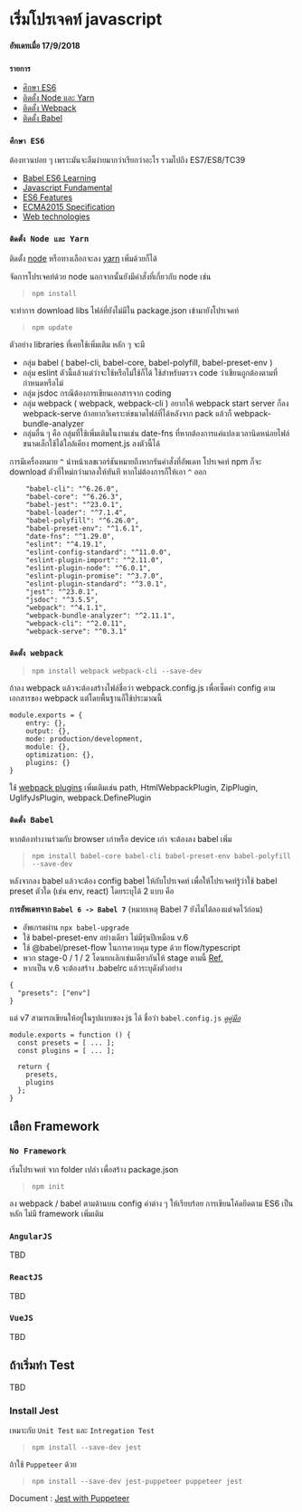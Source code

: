 # เริ่มโปรเจคท์ javascript

#### อัพเดทเมื่อ 17/9/2018

### `รายการ`
* [ศึกษา ES6](#ศึกษา-ES6)
* [ติดตั้ง Node และ Yarn](#ติดตั้ง-node-และ-yarn)
* [ติดตั้ง Webpack](#ติดตั้ง-webpack)
* [ติดตั้ง Babel](#ติดตั้ง-babel)

### `ศึกษา ES6`
ต้องทวนบ่อย ๆ เพราะมันจะลืมง่ายมากว่าเรียกว่าอะไร รวมไปถึง ES7/ES8/TC39
* [Babel ES6 Learning](https://babeljs.io/docs/en/next/learn)
* [Javascript Fundamental](https://developer.mozilla.org/bm/docs/Web/JavaScript)
* [ES6 Features](https://github.com/lukehoban/es6features#readme)
* [ECMA2015 Specification](http://www.ecma-international.org/ecma-262/6.0/index.html)
* [Web technologies](https://developer.mozilla.org/en-US/docs/Web)


### `ติดตั้ง Node และ Yarn`
ติดตั้ง [node](https://nodejs.org/en/download/) หรือทางเลือกจะลง [yarn](https://yarnpkg.com/lang/en/docs/install/#windows-stable) เพิ่มด้วยก็ได้

จัดการโปรเจคท์ด้วย node
นอกจากนั้นยังมีคำสั่งที่เกี่ยวกับ node เช่น

> `npm install`

จะทำการ download libs ไฟล์ที่ยังไม่มีใน package.json เข้ามายังโปรเจคท์

> `npm update`

ตัวอย่าง libraries ที่เคยใช้เพิ่มเติม หลัก ๆ จะมี

* กลุ่ม babel ( babel-cli, babel-core, babel-polyfill, babel-preset-env )
* กลุ่ม eslint ตัวนี้แล้วแต่ว่าจะใช้หรือไม่ใช้ก็ได้ ใช้สำหรับตรวจ code ว่าเขียนถูกต้องตามที่กำหนดหรือไม่
* กลุ่ม jsdoc กรณีต้องการเขียนเอกสารจาก coding
* กลุ่ม webpack ( webpack, webpack-cli ) อยากให้ webpack start server ก็ลง webpack-serve ถ้าอยากวิเคราะห์ขนาดไฟล์ที่ได้หลังจาก pack แล้วก็ webpack-bundle-analyzer
* กลุ่มอื่น ๆ คือ กลุ่มที่ใช้เพิ่มเติมในงานเช่น date-fns ที่หากต้องการแค่แปลงเวลานิดหน่อยไฟล์ขนาดเล็กใช้ได้ใกล้เคียง moment.js ลงตัวนี้ได้

การมีเครื่องหมาย `^` นำหน้าเลขเวอร์ชันหมายถึงหากรันคำสั่งที่อัพเดท
โปรเจคท์ npm ก็จะ download ตัวที่ใหม่กว่ามาลงให้ทันที หากไม่ต้องการก็ให้เอา `^` ออก

```
    "babel-cli": "^6.26.0",
    "babel-core": "^6.26.3",
    "babel-jest": "^23.0.1",
    "babel-loader": "^7.1.4",
    "babel-polyfill": "^6.26.0",
    "babel-preset-env": "^1.6.1",
    "date-fns": "^1.29.0",
    "eslint": "^4.19.1",
    "eslint-config-standard": "^11.0.0",
    "eslint-plugin-import": "^2.11.0",
    "eslint-plugin-node": "^6.0.1",
    "eslint-plugin-promise": "^3.7.0",
    "eslint-plugin-standard": "^3.0.1",
    "jest": "^23.0.1",
    "jsdoc": "^3.5.5",
    "webpack": "^4.1.1",
    "webpack-bundle-analyzer": "^2.11.1",
    "webpack-cli": "^2.0.11",
    "webpack-serve": "^0.3.1"
```

### `ติดตั้ง webpack`

> `npm install webpack webpack-cli --save-dev`

ถ้าลง webpack แล้วจะต้องสร้างไฟล์ชื่อว่า webpack.config.js เพื่อเซ็ตค่า config ตามเอกสารของ webpack แต่โดยพื้นฐานก็ใช้ประมาณนี้

```
module.exports = {
    entry: {},
    output: {},
    mode: production/development,
    module: {},
    optimization: {},
    plugins: {}
}
```
ใช้ [webpack plugins](https://webpack.js.org/plugins/) เพิ่มเติมเช่น path, HtmlWebpackPlugin, ZipPlugin, UglifyJsPlugin, webpack.DefinePlugin

### `ติดตั้ง Babel`

หากต้องทำงานร่วมกับ browser เก่าหรือ device เก่า จะต้องลง babel เพิ่ม

> `npm install babel-core babel-cli babel-preset-env babel-polyfill --save-dev`

หลังจากลง babel แล้วจะต้อง config babel ให้กับโปรเจคท์ เพื่อให้โปรเจคท์รู้ว่าใช้ babel preset ตัวใด (เช่น env, react) โดยระบุได้ 2 แบบ คือ

**การอัพเดทจาก `Babel 6 -> Babel 7`** (หมายเหตุ Babel 7 ยังไม่ได้ลองแต่จดไว้ก่อน)
* อัพเกรดผ่าน `npx babel-upgrade`
* ใช้ babel-preset-env อย่างเดียว ไม่มีรุ่นปีเหมือน v.6
* ใช้ @babel/preset-flow ในการควบคุม type ด้วย flow/typescript
* พวก stage-0 / 1 / 2 โดนยกเลิกเช่นเดียวกันให้ stage ตามนี้ [Ref.](https://github.com/babel/babel/tree/master/packages/babel-preset-stage-0#babelpreset-stage-0)
* หากเป็น v.6 จะต้องสร้าง .babelrc แล้วระบุดังตัวอย่าง

```
{
  "presets": ["env"]
}
```
แต่ v7 สามารถเขียนให้อยู่ในรูปแบบของ js ได้ ชื่อว่า `babel.config.js` [_ดูคู่มือ_](https://babeljs.io/docs/en/configuration#babelconfigjs)
```
module.exports = function () {
  const presets = [ ... ];
  const plugins = [ ... ];

  return {
    presets,
    plugins
  };
}
```

## เลือก Framework
### `No Framework`

เริ่มโปรเจคท์ จาก folder เปล่า เพื่อสร้าง package.json
> `npm init`

ลง webpack / babel ตามด้านบน config ค่าต่าง ๆ ให้เรียบร้อย
การเขียนโค้ดยึดตาม ES6 เป็นหลัก ไม่มี framework เพิ่มเติม

### `AngularJS`
TBD

### `ReactJS`
TBD

### `VueJS`
TBD

## ถ้าเริ่มทำ Test
TBD

### Install Jest
เหมาะกับ `Unit Test` และ `Intregation Test`
> `npm install --save-dev jest`

ถ้าใช้ `Puppeteer` ด้วย
> `npm install --save-dev jest-puppeteer puppeteer jest`

Document : [Jest with Puppeteer](https://jestjs.io/docs/en/puppeteer)